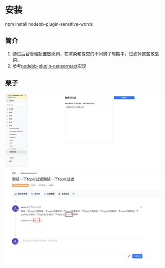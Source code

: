 # 安装

npm install nodebb-plugin-sensitive-words

## 简介

1. 通过后台管理配置敏感词，在渲染和提交的不同钩子周期中，过滤掉这些敏感词。
2. 参考[nodebb-plugin-censorreact](https://github.com/intygrate/nodebb-plugin-censorreact)实现

## 栗子

![演示1](./static/eg.png)
![演示12](./static/eg-1.png)
